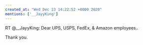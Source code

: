 ```yaml
---
created_at: "Wed Dec 23 14:22:52 +0000 2020"
mentions: ['__JayyKing']
---
```


RT @__JayyKing: Dear UPS, USPS, FedEx, &amp; Amazon employees..

Thank you.
